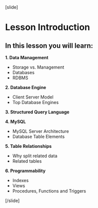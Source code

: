 [slide]

# Lesson Introduction

## In this lesson you will learn:

**1. Data Management**
- Storage vs. Management
- Databases
- RDBMS

**2. Database Engine**
- Client Server Model
- Top Database Engines

**3. Structured Query Language**

**4. MySQL**
- MySQL Server Architecture
- Database Table Elements

**5. Table Relationships**
- Why split related data
- Related tables

**6. Programmability**
- Indexes
- Views
- Procedures, Functions and Triggers

[/slide]